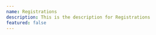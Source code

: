 ```yaml
---
name: Registrations
description: This is the description for Registrations
featured: false
---
```

